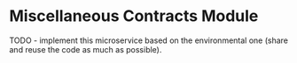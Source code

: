 # Miscellaneous Contracts Module

TODO - implement this microservice based on the environmental one (share and reuse the code as much as possible).
